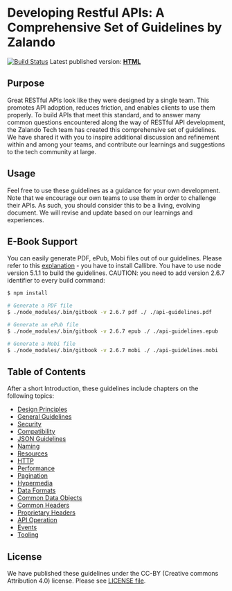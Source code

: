 # Developing Restful APIs: A Comprehensive Set of Guidelines by Zalando

[![Build Status](https://travis-ci.org/zalando/restful-api-guidelines.svg?branch=master)](https://travis-ci.org/zalando/restful-api-guidelines)
Latest published version: **[HTML](http://zalando.github.io/restful-api-guidelines)**

Purpose
-------
Great RESTful APIs look like they were designed by a single team. This promotes API adoption, reduces friction, and enables clients to use them properly. To build APIs that meet this standard, and to answer many common questions encountered along the way of RESTful API development, the Zalando Tech team has created this comprehensive set of guidelines. We have shared it with you to inspire additional discussion and refinement within and among your teams, and contribute our learnings and suggestions to the tech community at large.

Usage
-----
Feel free to use these guidelines as a guidance for your own development. Note that we encourage our own teams to use them in order to challenge their APIs. As such, you should consider this to be a living, evolving document. We will revise and update based on our learnings and experiences.

E-Book Support
-----

You can easily generate PDF, ePub, Mobi files out of our guidelines. Please refer to this [explanation](https://toolchain.gitbook.com/ebook.html) - you have to install Callibre.
You have to use node version 5.1.1 to build the guidelines.
CAUTION: you need to add version 2.6.7 identifier to every build command:

  ```bash
  $ npm install

  # Generate a PDF file
  $ ./node_modules/.bin/gitbook -v 2.6.7 pdf ./ ./api-guidelines.pdf

  # Generate an ePub file
  $ ./node_modules/.bin/gitbook -v 2.6.7 epub ./ ./api-guidelines.epub

  # Generate a Mobi file
  $ ./node_modules/.bin/gitbook -v 2.6.7 mobi ./ ./api-guidelines.mobi
  ```

Table of Contents
-------
After a short Introduction, these guidelines include chapters on the following topics:
- [Design Principles](http://zalando.github.io/restful-api-guidelines/design-principles/DesignPrinciples.html)
- [General Guidelines](http://zalando.github.io/restful-api-guidelines/general-guidelines/GeneralGuidelines.html)
- [Security](http://zalando.github.io/restful-api-guidelines/security/Security.html)
- [Compatibility](http://zalando.github.io/restful-api-guidelines/compatibility/Compatibility.html)
- [JSON Guidelines](http://zalando.github.io/restful-api-guidelines/json-guidelines/JsonGuidelines.html)
- [Naming](http://zalando.github.io/restful-api-guidelines/naming/Naming.html)
- [Resources](http://zalando.github.io/restful-api-guidelines/resources/Resources.html)
- [HTTP](http://zalando.github.io/restful-api-guidelines/http/Http.html)
- [Performance](http://zalando.github.io/restful-api-guidelines/performance/Performance.html)
- [Pagination](http://zalando.github.io/restful-api-guidelines/pagination/Pagination.html)
- [Hypermedia](http://zalando.github.io/restful-api-guidelines/hyper-media/Hypermedia.html)
- [Data Formats](http://zalando.github.io/restful-api-guidelines/data-formats/DataFormats.html)
- [Common Data Objects](http://zalando.github.io/restful-api-guidelines/common-data-types/CommonDataTypes.html)
- [Common Headers](http://zalando.github.io/restful-api-guidelines/headers/CommonHeaders.html)
- [Proprietary Headers](http://zalando.github.io/restful-api-guidelines/headers/ProprietaryHeaders.html)
- [API Operation](http://zalando.github.io/restful-api-guidelines/api-operation/ApiOperation.html)
- [Events](http://zalando.github.io/restful-api-guidelines/events/events.html)
- [Tooling](http://zalando.github.io/restful-api-guidelines/tooling/Tooling.html)

License
-------
We have published these guidelines under the CC-BY (Creative commons Attribution 4.0) license. Please see [LICENSE file](LICENSE).
